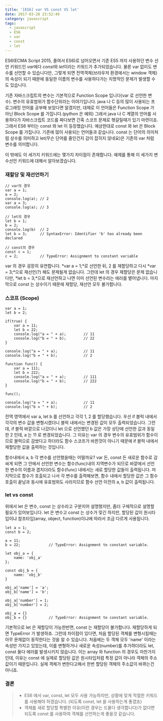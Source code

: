 ```yaml
---
title: '[ES6] var VS const VS let'
date: 2017-03-28 23:52:49
category: javascript
tags:
  - javascript
  - ES6
  - var
  - const
  - let
---
```


ES6(ECMA Script 2015, 줄여서 ES6)로 넘어오면서 기존 ES5 까지 사용하던 변수 선언 키워드인 *var*에다 *const*와 *let*이라는 키워드가 추가되었습니다. 물론 var 없이도 변수를 선언할 수 있습니다만, 그렇게 되면 전역객체(브라우저 환경에서는 window 객체)의 속성이 되기 때문에 동일한 이름의 변수를 사용하다가는 치명적인 문제가 발생할 수도 있습니다.

기존 자바스크립트의 변수는 기본적으로 Function Scope 입니다(var 로 선언한 변수). 변수의 유효범위가 함수단위라는 이야기입니다. java 나 C 등의 많이 사용되는 프로그래밍 언어를 공부해 보았다면 알겠지만, 대체로 이 언어들은 Function Scope 가 아닌 Block Scope 를 가집니다.(python 은 예외) 그래서 java 나 C 계열의 언어를 사용하다가 자바스크립트 코드를 짜다보면 간혹 스코프 문제로 헷갈릴때가 있기 마련이죠. 그래서 ES6 부터는 const 와 let 이 등장했습니다. 예상한대로 const 와 let 은 Block Scope 를 가집니다. 기존에 많이 사용되는 언어들과 같습니다. const 는 단어의 의미처럼 상수를 의미하고 let(무슨 단어를 줄인건지 감이 잡히지 않네요)은 기존의 var 처럼 변수를 의미합니다.

이 밖에도 이 세가지 키워드에는 몇가지 차이점이 존재합니다. 예제를 통해 이 세가지 변수선언 키워드에 대해서 알아보겠습니다.

### 재할당 및 재선언하기

```
// var의 경우
var a = 1;
a = 2;
console.log(a); // 2
var a = 3;
console.log(a); // 3

// let의 경우
let b = 1;
b = 2;
console.log(b)	// 2
let b = 3; 		// SyntaxError: Identifier 'b' has already been declared

// const의 경우
const c = 1;
c = 2; 			// TypeError: Assignment to constant variable
```

var 의 경우 굉장히 유연합니다. *var a = 1;*로 선언한 뒤, 2 를 재할당하고 다시 *var = 3;*으로 재선언(?) 해도 문제될게 없습니다.
그런데 let 의 경우 재할당은 문제 없습니다만, *let b = 3;*으로 재선언하고 나면 이미 선언된 변수라는 에러를 뱉어냅니다.
마지막으로 const 는 상수이기 때문에 재할당, 재선언 모두 불가합니다.

### 스코프 (Scope)

```
var a = 1;
let b = 2;

if(true) {
	var a = 11;
	let b = 22;
	console.log("a = " + a);		// 11
	console.log("b = " + b);		// 22
}

console.log("a = " + a);			// 11
console.log("b = " + b);			// 2

function func() {
	var a = 111;
	let b = 222;
	console.log("a = " + a);		// 111
	console.log("b = " + b);		// 222
}

func();

console.log("a = " + a);			// 11
console.log("b = " + b);			// 2
```

전역 영역에서 var a, let b 를 선언하고 각각 1, 2 를 할당했습니다. 우선 if 블럭 내에서 각각의 변수 값을 변형시켰더니 블럭 내에서는 변경된 값이 모두 출력되었습니다. 그런데, if 블럭 바깥으로 나갔더니 let 으로 선언했던 b 값은 가장 상단에 선언한 값과 동일한 2 인데, a 는 11 로 변경되었습니다. 그 이유는 var 의 경우 변수의 유효범위가 함수이므로 블럭으로 감쌌다고 하더라도 함수 스코프가 바뀐것이 아니기 때문에 if 블럭 내에서 재할당한 값을 출력하는 것입니다.

함수내에서 a, b 각 변수를 선언했을때는 어떨까요? var 든, const 든 새로운 함수로 감싸게 되면 그 안에서 선언한 변수는 함수(func)내의 지역변수가 되므로 바깥에서 선언한 변수의 이름과 겹치더라도 함수(func) 내에서는 새로 할당한 값들이 출력됩니다. 마지막으로 함수가 호출되고 나서 각 변수를 출력해보면, 함수 내에서 할당한 값은 그 함수 호출이 끝남과 동시에 유효범위도 사라지므로 함수 선언 이전의 a, b 값이 출력됩니다.

### let vs const

위에서 let 은 변수, const 는 상수라고 구분지어 설명했지만, 좀더 구체적으로 설명할 필요가 있어보입니다. let 은 변수고 const 는 상수가 맞긴 하지만, 할당된 값이 원시타입이냐 참조타입(array, object, function)이냐에 따라서 조금 다르게 사용됩니다.

```
let a = 1;
const b = 2;

a = 11;
b = 22;				// TypeError: Assignment to constant variable.

let obj_a = {
	name: 'obj_a'
};

const obj_b = {
	name: 'obj_b'
}

obj_a['name'] = 'a';
obj_b['name'] = 'b';

obj_a['number'] = 1;
obj_b['number'] = 2;

obj_a = {}
obj_b = {}			// TypeError: Assignment to constant variable.
```

기본적으로 let 은 재할당이 가능한반면, const 는 재할당이 불가합니다. 재할당하게 되면 TypeError 가 발생하죠. 그런데 차이점이 있다면, 처음 할당된 객체를 변형시킬때는 아무 문제없이 동작한다는 것을 알 수 있습니다. 처음에는 두 객체 모두 'name' 이라는 속성만 가지고 있었는데, 이를 변형하거나 새로운 속성(number)를 추가하더라도 let, const 둘다 에러를 발생시키지 않습니다. 이는 array 와 function 의 경우도 마찬가지인데, 이유는 const 에 실제로 할당된 값은 원시타입처럼 특정 값이 아니라 객체의 주소값이기 때문입니다. 실제 객체가 변한다고해서 한번 할당된 객체의 주소값이 바뀌는건 아니죠.

### 결론

> - ES6 에서 var, const, let 모두 사용 가능하지만, 상황에 맞게 적절한 키워드를 사용해야 하겠습니다. (되도록 const, let 을 사용하는게 좋겠죠)
> - 객체를 새로 할당할 특별한 이유(이런 경우는 드물다 생각합니다)가 없다면 되도록 const 를 사용하여 객체를 선언하는게 좋을것 같습니다.

